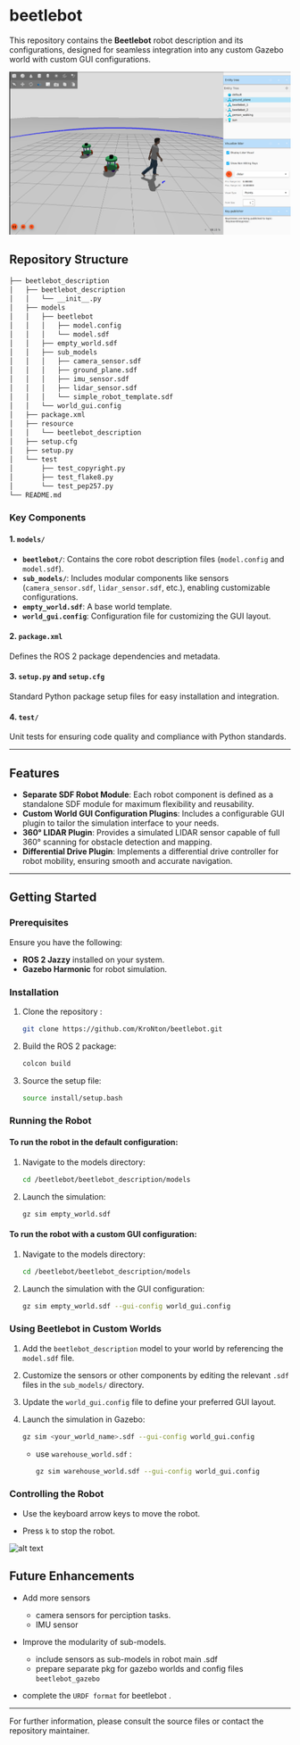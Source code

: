 # beetlebot

This repository contains the **Beetlebot** robot description and its configurations, designed for seamless integration into any custom Gazebo world with custom GUI configurations.


![alt text](imgs/sdf_model.png)

## Repository Structure

```
├── beetlebot_description
│   ├── beetlebot_description
│   │   └── __init__.py
│   ├── models
│   │   ├── beetlebot
│   │   │   ├── model.config
│   │   │   └── model.sdf
│   │   ├── empty_world.sdf
│   │   ├── sub_models
│   │   │   ├── camera_sensor.sdf
│   │   │   ├── ground_plane.sdf
│   │   │   ├── imu_sensor.sdf
│   │   │   ├── lidar_sensor.sdf
│   │   │   └── simple_robot_template.sdf
│   │   └── world_gui.config
│   ├── package.xml
│   ├── resource
│   │   └── beetlebot_description
│   ├── setup.cfg
│   ├── setup.py
│   └── test
│       ├── test_copyright.py
│       ├── test_flake8.py
│       └── test_pep257.py
└── README.md
```

### Key Components

#### 1. **`models/`**
- **`beetlebot/`**: Contains the core robot description files (`model.config` and `model.sdf`).
- **`sub_models/`**: Includes modular components like sensors (`camera_sensor.sdf`, `lidar_sensor.sdf`, etc.), enabling customizable configurations.
- **`empty_world.sdf`**: A base world template.
- **`world_gui.config`**: Configuration file for customizing the GUI layout.

#### 2. **`package.xml`**
Defines the ROS 2 package dependencies and metadata.

#### 3. **`setup.py` and `setup.cfg`**
Standard Python package setup files for easy installation and integration.

#### 4. **`test/`**
Unit tests for ensuring code quality and compliance with Python standards.

---

## Features

- **Separate SDF Robot Module**: Each robot component is defined as a standalone SDF module for maximum flexibility and reusability.
- **Custom World GUI Configuration Plugins**: Includes a configurable GUI plugin to tailor the simulation interface to your needs.
- **360° LIDAR Plugin**: Provides a simulated LIDAR sensor capable of full 360° scanning for obstacle detection and mapping.
- **Differential Drive Plugin**: Implements a differential drive controller for robot mobility, ensuring smooth and accurate navigation.

---

## Getting Started

### Prerequisites

Ensure you have the following:

- **ROS 2 Jazzy** installed on your system.
- **Gazebo Harmonic** for robot simulation.

### Installation

1. Clone the repository :
   ```bash
   git clone https://github.com/KroNton/beetlebot.git

   ```
2. Build the ROS 2 package:
   ```bash
   colcon build
   ```

3. Source the setup file:
   ```bash
   source install/setup.bash
   ```

### Running the Robot

#### To run the robot in the default configuration:

1. Navigate to the models directory:
   ```bash
   cd /beetlebot/beetlebot_description/models
   ```
2. Launch the simulation:
   ```bash
   gz sim empty_world.sdf
   ```

#### To run the robot with a custom GUI configuration:

1. Navigate to the models directory:
   ```bash
   cd /beetlebot/beetlebot_description/models
   ```
2. Launch the simulation with the GUI configuration:
   ```bash
   gz sim empty_world.sdf --gui-config world_gui.config
   ```

### Using Beetlebot in Custom Worlds

1. Add the `beetlebot_description` model to your world by referencing the `model.sdf` file.
2. Customize the sensors or other components by editing the relevant `.sdf` files in the `sub_models/` directory.
3. Update the `world_gui.config` file to define your preferred GUI layout.
4. Launch the simulation in Gazebo:

   ```bash
   gz sim <your_world_name>.sdf --gui-config world_gui.config
   ```
   - use `warehouse_world.sdf` :
  
      ```bash
      gz sim warehouse_world.sdf --gui-config world_gui.config 
      ```  
### Controlling the Robot

- Use the keyboard arrow keys to move the robot.

- Press `k` to stop the robot.

![alt text](imgs/robot_warehouse.gif)

## Future Enhancements

- Add more sensors
  - camera sensors for perciption tasks.
  - IMU sensor
  
- Improve the modularity of sub-models.
    - include sensors as sub-models in robot main .sdf
    - prepare separate pkg for gazebo worlds and config files `beetlebot_gazebo`
  
- complete the `URDF format` for beetlebot .

---

For further information, please consult the source files or contact the repository maintainer.

